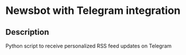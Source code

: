 # Newsbot with Telegram integration
## Description
Python script to receive personalized RSS feed updates on Telegram
